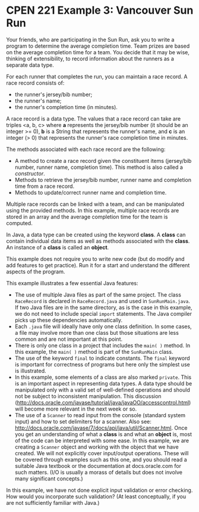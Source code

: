 CPEN 221 Example 3: Vancouver Sun Run
========

Your friends, who are participating in the Sun Run, ask you to write a program to determine the average completion time. Team prizes are based on the average completion time for a team. You decide that it may be wise, thinking of extensibility, to record information about the runners as a separate data type. 

For each runner that completes the run, you can maintain a race record. A race record consists of:
* the runner's jersey/bib number;
* the runner's name;
* the runner's completion time (in minutes).

A race record is a data type. The values that a race record can take are triples <a, b, c> where **a** represents the jersey/bib number (it should be an integer >= 0), **b** is a String that represents the runner's name, and **c** is an integer (> 0) that represents the runner's race completion time in minutes.

The methods associated with each race record are the following:
* A method to create a race record given the constituent items (jersey/bib number, runner name, completion time). This method is also called a *constructor*.
* Methods to retrieve the jersey/bib number, runner name and completion time from a race record.
* Methods to update/correct runner name and completion time.

Multiple race records can be linked with a team, and can be manipulated using the provided methods. In this example, multiple race records are stored in an array and the average completion time for the team is computed.

In Java, a data type can be created using the keyword **class**. A **class** can contain individual data items as well as methods associated with the **class**. An instance of a **class** is called an **object**.

This example does not require you to write new code (but do modify and add features to get practice). Run it for a start and  understand the different aspects of the program.

This example illustrates a few essential Java features:
* The use of multiple Java files as part of the same project. The class `RaceRecord` is declared in `RaceRecord.java` and used in `SunRunMain.java`. If two Java files are in the same directory, as is the case in this example, we do not need to include special `import` statements. The Java compiler picks up these dependencies automatically.
* Each `.java` file will ideally have only one class definition. In some cases, a file may involve more than one class but those situations are less common and are not important at this point.
* There is only one class in a project that includes the `main( )` method. In this example, the `main( )` method is part of the `SunRunMain` class.
* The use of the keyword `final` to indicate constants. The `final` keyword is important for correctness of programs but here only the simplest use is illustrated.
* In this example, some elements of a class are also marked `private`. This is an important aspect in representing data types. A data type should be manipulated only with a valid set of well-defined operations and should not be subject to inconsistent manipulation. This discussion (http://docs.oracle.com/javase/tutorial/java/javaOO/accesscontrol.html) will become more relevant in the next week or so.
* The use of a `Scanner` to read input from the console (standard system input) and how to set delimiters for a scanner. Also see:  http://docs.oracle.com/javase/7/docs/api/java/util/Scanner.html. Once you get an understanding of what a **class** is and what an **object** is, most of the code can be interpreted with some ease. In this example, we are creating a `Scanner` object and working with the object that we have created. We will not explicitly cover input/output operations. These will be covered through examples such as this one, and you should read a suitable Java textbook or the documentation at docs.oracle.com for such matters. (I/O is usually a morass of details but does not involve many significant concepts.)

In this example, we have not done explicit input validation or error checking. How would you incorporate such validation? (At least conceptually, if you are not sufficiently familiar with Java.)
